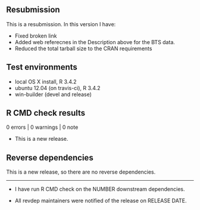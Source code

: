## Resubmission
This is a resubmission. In this version I have:

* Fixed broken link
* Added web referecnes in the Description above  for the BTS data.
* Reduced the total tarball size to the CRAN requirements


## Test environments
* local OS X install, R 3.4.2
* ubuntu 12.04 (on travis-ci), R 3.4.2
* win-builder (devel and release)

## R CMD check results

0 errors | 0 warnings | 0 note

* This is a new release.

## Reverse dependencies

This is a new release, so there are no reverse dependencies.

---

* I have run R CMD check on the NUMBER downstream dependencies.

* All revdep maintainers were notified of the release on RELEASE DATE.
